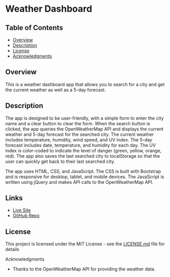 # Weather Dashboard
Table of Contents
-----------------

* [Overview](#overview)
* [Description](#description)
* [License](#license)
* [Acknowledgments](#acknowledgments)



Overview
--------

This is a weather dashboard app that allows you to search for a city and get the current weather as well as a 5-day forecast.



Description
-----------

The app is designed to be user-friendly, with a simple form to enter the city name and a clear button to clear the form. When the search button is clicked, the app queries the OpenWeatherMap API and displays the current weather and 5-day forecast for the searched city. The current weather includes temperature, humidity, wind speed, and UV index. The 5-day forecast includes date, temperature, and humidity for each day. The UV index is color-coded to indicate the level of danger (green, yellow, orange, red). The app also saves the last searched city to localStorage so that the user can quickly get back to their last searched city.

The app uses HTML, CSS, and JavaScript. The CSS is built with Bootstrap and is responsive for desktop, tablet, and mobile devices. The JavaScript is written using jQuery and makes API calls to the OpenWeatherMap API.



Links
-----
* [Live Site](https://nickegg11.github.io/Weather-Dashboard/)
* [GitHub Repo](https://github.com/nickegg11/Weather-Dashboard)



License
-------

This project is licensed under the MIT License - see the [LICENSE.md](LICENSE.md) file for details



Acknowledgments

* Thanks to the OpenWeatherMap API for providing the weather data.
